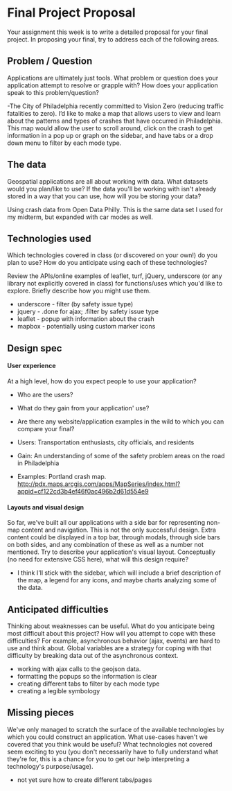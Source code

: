 # Final Project Proposal

Your assignment this week is to write a detailed proposal for your final
project. In proposing your final, try to address each of the following
areas.

## Problem / Question

Applications are ultimately just tools. What problem or question does
your application attempt to resolve or grapple with? How does your
application speak to this problem/question?

-The City of Philadelphia recently committed to Vision Zero (reducing traffic fatalities to zero). I’d like to make a map that allows users to view and learn about the patterns and types of crashes that have occurred in Philadelphia. This map would allow the user to scroll around, click on the crash to get information in a pop up or graph on the sidebar, and have tabs or a drop down menu to filter by each mode type.


## The data

Geospatial applications are all about working with data. What datasets
would you plan/like to use? If the data you'll be working with isn't
already stored in a way that you can use, how will you be storing your data?

Using crash data from Open Data Philly. This is the same data set I used for my midterm, but expanded with car modes as well.


## Technologies used

Which technologies covered in class (or discovered on your own!) do you
plan to use? How do you anticipate using each of these technologies?

Review the APIs/online examples of leaflet, turf, jQuery, underscore (or
any library not explicitly covered in class) for functions/uses which
you'd like to explore. Briefly describe how you might use them.

- underscore - filter (by safety issue type)
- jquery - .done for ajax; .filter by safety issue type
- leaflet - popup with information about the crash
- mapbox - potentially using custom marker icons

## Design spec

#### User experience

At a high level, how do you expect people to use your application?
- Who are the users?
- What do they gain from your application' use?
- Are there any website/application examples in the wild to which you can compare your final?


- Users: Transportation enthusiasts, city officials, and residents
- Gain: An understanding of some of the safety problem areas on the road in Philadelphia
- Examples: Portland crash map. http://pdx.maps.arcgis.com/apps/MapSeries/index.html?appid=cf122cd3b4ef46f0ac496b2d61d554e9


#### Layouts and visual design

So far, we've built all our applications with a side bar for
representing non-map content and navigation. This is not the only
successful design. Extra content could be displayed in a top bar,
through modals, through side bars on both sides, and any combination of
these as well as a number not mentioned. Try to describe your
application's visual layout. Conceptually (no need for extensive CSS
here), what will this design require?

- I think I'll stick with the sidebar, which will include a brief description of the map, a legend for any icons, and maybe charts analyzing some of the data.

## Anticipated difficulties

Thinking about weaknesses can be useful. What do you anticipate being
most difficult about this project? How will you attempt to cope with
these difficulties? For example, asynchronous behavior (ajax, events)
are hard to use and think about. Global variables are a strategy for
coping with that difficulty by breaking data out of the asynchronous
context.


- working with ajax calls to the geojson data.
- formatting the popups so the information is clear
- creating different tabs to filter by each mode type
- creating a legible symbology


## Missing pieces

We've only managed to scratch the surface of the available technologies
by which you could construct an application. What use-cases haven't we covered
that you think would be useful? What technologies not covered seem exciting to
you (you don't necessarily have to fully understand what they're for,
this is a chance for you to get our help interpreting a technology's
purpose/usage).

- not yet sure how to create different tabs/pages
